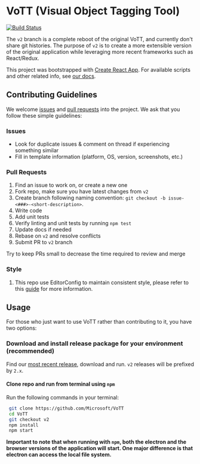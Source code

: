 # VoTT (Visual Object Tagging Tool)

[![Build Status](https://dev.azure.com/msft-vott/VoTT/_apis/build/status/VoTT-CI?branchName=v2)](https://dev.azure.com/msft-vott/VoTT/_build/latest?definitionId=6?branchName=v2)

The `v2` branch is a complete reboot of the original VoTT, and currently don't share git histories. The purpose of `v2` is to create a more extensible version of the original application while leveraging more recent frameworks such as React/Redux.

This project was bootstrapped with [Create React App](https://github.com/facebook/create-react-app). For available scripts and other related info, see [our docs](docs/REACTAPP.md).

## Contributing Guidelines

We welcome [issues](https://github.com/Microsoft/VoTT/issues) and [pull requests](https://github.com/Microsoft/VoTT/pulls) into the project. We ask that you follow these simple guidelines:

### Issues

- Look for duplicate issues & comment on thread if experiencing something similar
- Fill in template information (platform, OS, version, screenshots, etc.) 

### Pull Requests

1. Find an issue to work on, or create a new one
2. Fork repo, make sure you have latest changes from `v2`
3. Create branch following naming convention: `git checkout -b issue-<###>-<short-description>`.
4. Write code
5. Add unit tests
6. Verify linting and unit tests by running `npm test`
7. Update docs if needed
8. Rebase on `v2` and resolve conflicts
9. Submit PR to `v2` branch

Try to keep PRs small to decrease the time required to review and merge

### Style

1. This repo use EditorConfig to maintain consistent style, please refer to
   this [guide](docs/STYLE.md) for more information.

## Usage

For those who just want to use VoTT rather than contributing to it, you have two options:

### Download and install release package for your environment (recommended)

   Find our [most recent release](https://github.com/Microsoft/VoTT/releases), download and run. `v2` releases will be prefixed by `2.x`.

#### Clone repo and run from terminal using `npm`

   Run the following commands in your terminal:

   ```bash
    git clone https://github.com/Microsoft/VoTT
    cd VoTT
    git checkout v2
    npm install
    npm start
   ```

   **Important to note that when running with `npm`, both the electron and the browser versions of the application will start. One major difference is that electron can access the local file system.**
